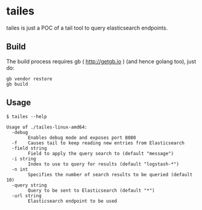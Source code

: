 tailes
=======
tailes is just a POC of a tail tool to query elasticsearch endpoints.

Build
-----
The build process requires gb ( http://getgb.io ) (and hence golang too), just do:

```
gb vendor restore
gb build
```

Usage
-----
```
$ tailes --help

Usage of ./tailes-linux-amd64:
  -debug
    	Enables debug mode and exposes port 8080
  -f	Causes tail to keep reading new entries from Elasticsearch
  -field string
    	Field to apply the query search to (default "message")
  -i string
    	Index to use to query for results (default "logstash-*")
  -n int
    	Specifies the number of search results to be queried (default 10)
  -query string
    	Query to be sent to Elasticsearch (default "*")
  -url string
    	Elasticsearch endpoint to be used
```
